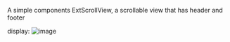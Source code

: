 A simple components
ExtScrollView, a scrollable view that has header and footer

display:
![image](https://github.com/seekforwings/MiniProgram_ExtScrollView_DEMO/blob/master/resources/demo_display.gif)
